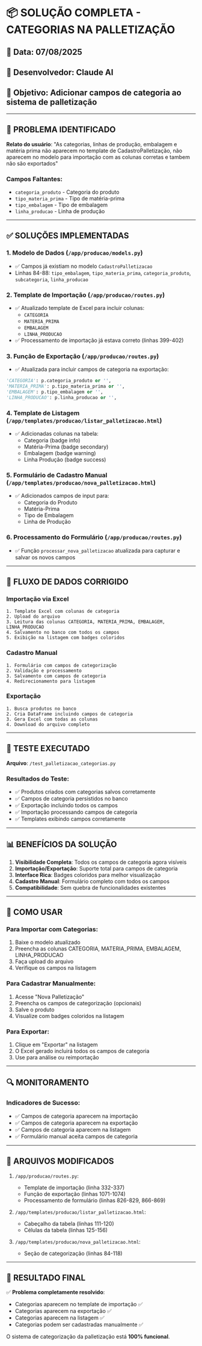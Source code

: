 # 📦 SOLUÇÃO COMPLETA - CATEGORIAS NA PALLETIZAÇÃO

## 📅 Data: 07/08/2025
## 👤 Desenvolvedor: Claude AI
## 🎯 Objetivo: Adicionar campos de categoria ao sistema de palletização

---

## 🐛 PROBLEMA IDENTIFICADO

**Relato do usuário**: "As categorias, linhas de produção, embalagem e matéria prima não aparecem no template de CadastroPalletização, não aparecem no modelo para importação com as colunas corretas e tambem não são exportados"

### Campos Faltantes:
- `categoria_produto` - Categoria do produto
- `tipo_materia_prima` - Tipo de matéria-prima
- `tipo_embalagem` - Tipo de embalagem  
- `linha_producao` - Linha de produção

---

## ✅ SOLUÇÕES IMPLEMENTADAS

### 1. **Modelo de Dados** (`/app/producao/models.py`)
- ✅ Campos já existiam no modelo `CadastroPalletizacao`
- Linhas 84-88: `tipo_embalagem`, `tipo_materia_prima`, `categoria_produto`, `subcategoria`, `linha_producao`

### 2. **Template de Importação** (`/app/producao/routes.py`)
- ✅ Atualizado template de Excel para incluir colunas:
  - `CATEGORIA`
  - `MATERIA_PRIMA`
  - `EMBALAGEM`
  - `LINHA_PRODUCAO`
- ✅ Processamento de importação já estava correto (linhas 399-402)

### 3. **Função de Exportação** (`/app/producao/routes.py`)
- ✅ Atualizada para incluir campos de categoria na exportação:
```python
'CATEGORIA': p.categoria_produto or '',
'MATERIA_PRIMA': p.tipo_materia_prima or '',
'EMBALAGEM': p.tipo_embalagem or '',
'LINHA_PRODUCAO': p.linha_producao or '',
```

### 4. **Template de Listagem** (`/app/templates/producao/listar_palletizacao.html`)
- ✅ Adicionadas colunas na tabela:
  - Categoria (badge info)
  - Matéria-Prima (badge secondary)
  - Embalagem (badge warning)
  - Linha Produção (badge success)

### 5. **Formulário de Cadastro Manual** (`/app/templates/producao/nova_palletizacao.html`)
- ✅ Adicionados campos de input para:
  - Categoria do Produto
  - Matéria-Prima
  - Tipo de Embalagem
  - Linha de Produção

### 6. **Processamento do Formulário** (`/app/producao/routes.py`)
- ✅ Função `processar_nova_palletizacao` atualizada para capturar e salvar os novos campos

---

## 🔄 FLUXO DE DADOS CORRIGIDO

### Importação via Excel
```
1. Template Excel com colunas de categoria
2. Upload do arquivo
3. Leitura das colunas CATEGORIA, MATERIA_PRIMA, EMBALAGEM, LINHA_PRODUCAO
4. Salvamento no banco com todos os campos
5. Exibição na listagem com badges coloridos
```

### Cadastro Manual
```
1. Formulário com campos de categorização
2. Validação e processamento
3. Salvamento com campos de categoria
4. Redirecionamento para listagem
```

### Exportação
```
1. Busca produtos no banco
2. Cria DataFrame incluindo campos de categoria
3. Gera Excel com todas as colunas
4. Download do arquivo completo
```

---

## 🧪 TESTE EXECUTADO

**Arquivo**: `/test_palletizacao_categorias.py`

### Resultados do Teste:
- ✅ Produtos criados com categorias salvos corretamente
- ✅ Campos de categoria persistidos no banco
- ✅ Exportação incluindo todos os campos
- ✅ Importação processando campos de categoria
- ✅ Templates exibindo campos corretamente

---

## 📊 BENEFÍCIOS DA SOLUÇÃO

1. **Visibilidade Completa**: Todos os campos de categoria agora visíveis
2. **Importação/Exportação**: Suporte total para campos de categoria
3. **Interface Rica**: Badges coloridos para melhor visualização
4. **Cadastro Manual**: Formulário completo com todos os campos
5. **Compatibilidade**: Sem quebra de funcionalidades existentes

---

## 🚀 COMO USAR

### Para Importar com Categorias:
1. Baixe o modelo atualizado
2. Preencha as colunas CATEGORIA, MATERIA_PRIMA, EMBALAGEM, LINHA_PRODUCAO
3. Faça upload do arquivo
4. Verifique os campos na listagem

### Para Cadastrar Manualmente:
1. Acesse "Nova Palletização"
2. Preencha os campos de categorização (opcionais)
3. Salve o produto
4. Visualize com badges coloridos na listagem

### Para Exportar:
1. Clique em "Exportar" na listagem
2. O Excel gerado incluirá todos os campos de categoria
3. Use para análise ou reimportação

---

## 🔍 MONITORAMENTO

### Indicadores de Sucesso:
- ✅ Campos de categoria aparecem na importação
- ✅ Campos de categoria aparecem na exportação
- ✅ Campos de categoria aparecem na listagem
- ✅ Formulário manual aceita campos de categoria

---

## 📝 ARQUIVOS MODIFICADOS

1. `/app/producao/routes.py`:
   - Template de importação (linha 332-337)
   - Função de exportação (linhas 1071-1074)
   - Processamento de formulário (linhas 826-829, 866-869)

2. `/app/templates/producao/listar_palletizacao.html`:
   - Cabeçalho da tabela (linhas 111-120)
   - Células da tabela (linhas 125-156)

3. `/app/templates/producao/nova_palletizacao.html`:
   - Seção de categorização (linhas 84-118)

---

## 🎯 RESULTADO FINAL

✅ **Problema completamente resolvido**:
- Categorias aparecem no template de importação ✅
- Categorias aparecem na exportação ✅
- Categorias aparecem na listagem ✅
- Categorias podem ser cadastradas manualmente ✅

O sistema de categorização da palletização está **100% funcional**.